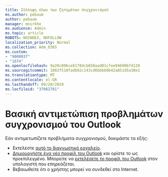 ```yaml
---
title: Σύλληψη όλων των ζητημάτων συγχρονισμού
ms.author: pebaum
author: pebaum
manager: mnirkhe
ms.audience: Admin
ms.topic: article
ROBOTS: NOINDEX, NOFOLLOW
localization_priority: Normal
ms.collection: Adm_O365
ms.custom:
- "9000037"
- "1674"
ms.openlocfilehash: 9a20c006ce81784cb658aad01cfee94690bf4120
ms.sourcegitcommit: 1002f510fadb92c143cd6bbb60b42a851d5a38e1
ms.translationtype: MT
ms.contentlocale: el-GR
ms.lasthandoff: 09/20/2019
ms.locfileid: "37062781"
---
```

# <a name="basic-outlook-sync-troubleshooting"></a>Βασική αντιμετώπιση προβλημάτων συγχρονισμού του Outlook

Εάν αντιμετωπίζετε προβλήματα συγχρονισμού, δοκιμάστε τα εξής:

- Εκτελέστε [αυτό το διαγνωστικό εργαλείο](https://aka.ms/sara-outlooksendreceive).
- [Δημιουργήστε ένα νέο προφίλ του Outlook](https://support.office.com/article/f544c1ba-3352-4b3b-be0b-8d42a540459d) και ορίστε το ως προεπιλεγμένο. Μπορείτε να [εκτελέσετε το προφίλ του Outlook](https://aka.ms/SaRA-OutlookSetupProfile) στον υπολογιστή που επηρεάζεται.
- Βεβαιωθείτε ότι ο χρήστης μπορεί να συνδεθεί στο Internet. 
